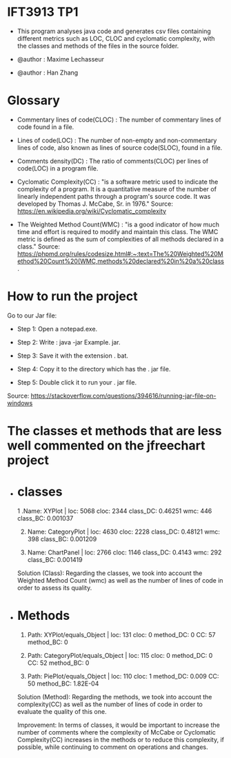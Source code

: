 # IFT3913 TP1

* This program analyses java code and generates csv files containing different metrics such as LOC, CLOC and
  cyclomatic complexity, with the classes and methods of the files in the source folder.
 
 * @author : Maxime Lechasseur
 * @author : Han Zhang
 
 Glossary
===========

 - Commentary lines of code(CLOC) : The number of commentary lines of code found in a file.  

 - Lines of code(LOC) : The number of non-empty and non-commentary lines of code, also known as lines of source code(SLOC), found in a file.

 - Comments density(DC) : The ratio of comments(CLOC) per lines of code(LOC) in a program file.
 
 - Cyclomatic Complexity(CC) :  "is a software metric used to indicate the complexity of a program. It is a quantitative measure of the number of linearly independent paths through a program's source code. It was developed by Thomas J. McCabe, Sr. in 1976." Source: https://en.wikipedia.org/wiki/Cyclomatic_complexity
 
 - The Weighted Method Count(WMC) : "is a good indicator of how much time and effort is required to modify and maintain this class. The WMC metric is defined as the sum of complexities of all methods declared in a class." 
 Source: https://phpmd.org/rules/codesize.html#:~:text=The%20Weighted%20Method%20Count%20(WMC,methods%20declared%20in%20a%20class.
 
 How to run the project
==========================

Go to our Jar file: 

* Step 1: Open a notepad.exe.

* Step 2: Write : java -jar Example. jar.

* Step 3: Save it with the extension . bat.

* Step 4: Copy it to the directory which has the . jar file.

* Step 5: Double click it to run your . jar file.


Source: https://stackoverflow.com/questions/394616/running-jar-file-on-windows

The classes et methods that are less well commented on the jfreechart project
===============================================================================

* classes
  ========

  
  
       
	1 .Name: XYPlot       | loc: 5068 cloc: 2344 class_DC: 0.46251 wmc: 446 class_BC: 0.001037
  
	2. Name: CategoryPlot | loc: 4630 cloc: 2228 class_DC: 0.48121 wmc: 398 class_BC: 0.001209
  
	3. Name: ChartPanel   | loc: 2766 cloc: 1146 class_DC: 0.4143  wmc: 292 class_BC: 0.001419
  
  Solution (Class): Regarding the classes, we took into account the Weighted Method Count (wmc) as well as the number of
  lines of code in order to assess its quality.
  
* Methods
  ========
  


	
	1. Path: XYPlot/equals_Object       | loc: 131 cloc: 0 method_DC: 0     CC: 57 method_BC: 0
  
	2. Path: CategoryPlot/equals_Object | loc: 115 cloc: 0 method_DC: 0     CC: 52 method_BC: 0
  
	3. Path: PiePlot/equals_Object      | loc: 110 cloc: 1 method_DC: 0.009 CC: 50 method_BC: 1.82E-04

  Solution (Method): Regarding the methods, we took into account the complexity(CC) as well as the number of lines of
  code in order to evaluate the quality of this one.

  Improvement: In terms of classes, it would be important to increase
  the number of comments where the complexity of McCabe or Cyclomatic Complexity(CC)
  increases in the methods or to reduce this complexity, if possible, while
  continuing to comment on operations and changes.

      

